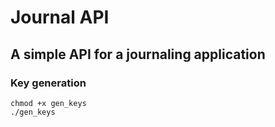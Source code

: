 # Journal API

## A simple API for a journaling application

### Key generation

```
chmod +x gen_keys
./gen_keys
```